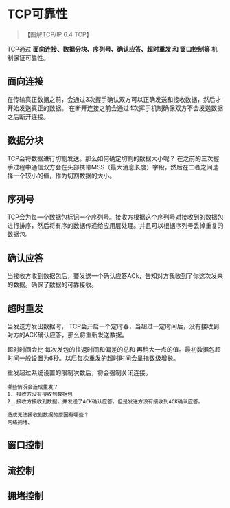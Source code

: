 # TCP可靠性

> 【图解TCP/IP 6.4 TCP】

TCP通过 **面向连接、数据分块、序列号、确认应答、超时重发 和 窗口控制等** 机制保证可靠性。

## 面向连接

在传输真正数据之前，会通过3次握手确认双方可以正确发送和接收数据，然后才开始发送真正的数据。
在断开连接之前会通过4次挥手机制确保双方不会发送数据之后断开连接。

## 数据分块
TCP会将数据进行切割发送。那么如何确定切割的数据大小呢？ 在之前的三次握手过程中通信双方会在头部携带MSS（最大消息长度）字段，然后在二者之间选择一个较小的值，作为切割数据的大小。

## 序列号
TCP会为每一个数据包标记一个序列号。接收方根据这个序列号对接收到的数据包进行排序，然后将有序的数据传递给应用层处理。并且可以根据序列号丢掉重复的数据包。

## 确认应答
当接收方收到数据包后，要发送一个确认应答ACk，告知对方我收到了你这次发来的数据。确保了数据的可靠接收。

## 超时重发

当发送方发出数据时， TCP会开启一个定时器，当超过一定时间后，没有接收到对方的ACK确认应答，那么将重新发送数据。

超时时间会比 每次发包的往返时间和偏差的总和 再稍大一点的值。最初数据包超时间一般设置为6秒。以后每次重发的超时时间会呈指数级增长。

重发超过系统设置的限制次数后，将会强制关闭连接。

```
哪些情况会造成重发？
1. 接收方没有接收到数据包
2. 接收方接收到数据，并发送了ACK确认应答，但是发送方没有接收到ACK确认应答。

造成无法接收到数据的原因有哪些？
网络拥堵、
```

## 窗口控制

## 流控制

## 拥堵控制




